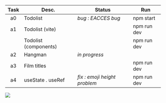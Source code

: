 | Task  | Desc.                 | Status             | Run            |
|:-----:|-----------------------|--------------------|----------------|
| a0    | Todolist              | _bug : EACCES bug_ | npm start
| a1    | Todolist (vite)       |                    | npm run dev 
|&#8203;| Todolist (components) |                    | npm run dev
| a2    | Hangman               | _in progress_      |
| a3    | Film titles           |                    | npm run dev 
| a4    | useState . useRef     | _fix : emoji height problem_ | npm run dev

![](https://i.imgur.com/Vi97P6T.jpg)
